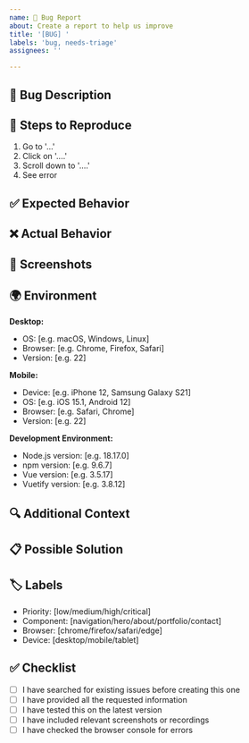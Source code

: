 ```yaml
---
name: 🐛 Bug Report
about: Create a report to help us improve
title: '[BUG] '
labels: 'bug, needs-triage'
assignees: ''

---
```


## 🐛 Bug Description

<!-- A clear and concise description of what the bug is -->

## 🔄 Steps to Reproduce

1. Go to '...'
2. Click on '....'
3. Scroll down to '....'
4. See error

## ✅ Expected Behavior

<!-- A clear and concise description of what you expected to happen -->

## ❌ Actual Behavior

<!-- A clear and concise description of what actually happened -->

## 📸 Screenshots

<!-- If applicable, add screenshots to help explain your problem -->

## 🌍 Environment

**Desktop:**
- OS: [e.g. macOS, Windows, Linux]
- Browser: [e.g. Chrome, Firefox, Safari]
- Version: [e.g. 22]

**Mobile:**
- Device: [e.g. iPhone 12, Samsung Galaxy S21]
- OS: [e.g. iOS 15.1, Android 12]
- Browser: [e.g. Safari, Chrome]
- Version: [e.g. 22]

**Development Environment:**
- Node.js version: [e.g. 18.17.0]
- npm version: [e.g. 9.6.7]
- Vue version: [e.g. 3.5.17]
- Vuetify version: [e.g. 3.8.12]

## 🔍 Additional Context

<!-- Add any other context about the problem here -->

## 📋 Possible Solution

<!-- If you have suggestions on how to fix the bug, please describe them here -->

## 🏷️ Labels

<!-- Please add relevant labels (will be added by maintainers) -->
- Priority: [low/medium/high/critical]
- Component: [navigation/hero/about/portfolio/contact]
- Browser: [chrome/firefox/safari/edge]
- Device: [desktop/mobile/tablet]

## ✅ Checklist

- [ ] I have searched for existing issues before creating this one
- [ ] I have provided all the requested information
- [ ] I have tested this on the latest version
- [ ] I have included relevant screenshots or recordings
- [ ] I have checked the browser console for errors
